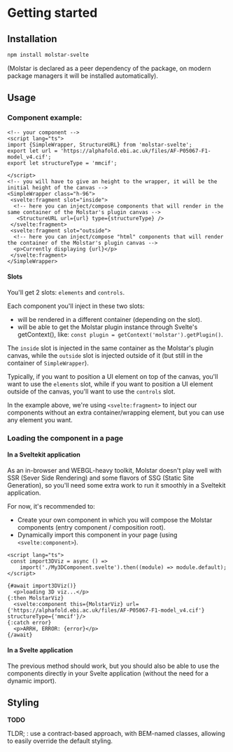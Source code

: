 # Getting started

## Installation

```bash
npm install molstar-svelte
```
(Molstar is declared as a peer dependency of the package, on modern package managers it will be installed automatically).

## Usage 


### Component example:
```svelte
<!-- your component -->
<script lang="ts">
import {SimpleWrapper, StructureURL} from 'molstar-svelte';
export let url = 'https://alphafold.ebi.ac.uk/files/AF-P05067-F1-model_v4.cif';
export let structureType = 'mmcif';

</script>
<!-- you will have to give an height to the wrapper, it will be the initial height of the canvas -->
<SimpleWrapper class="h-96">
 <svelte:fragment slot="inside">
  <!-- here you can inject/compose components that will render in the same container of the Molstar's plugin canvas -->
   <StructureURL url={url} type={structureType} />
 </svelte:fragment>
 <svelte:fragment slot="outside">
  <!-- here you can inject/compose "html" components that will render the container of the Molstar's plugin canvas -->
  <p>Currently displaying {url}</p>
 </svelte:fragment>
</SimpleWrapper>
```

#### Slots

You'll get 2 slots: `elements` and `controls`. 

Each component you'll inject in these two slots:
- will be rendered in a different container (depending on the slot).
- will be able to get the Molstar plugin instance through Svelte's getContext(), like: `const plugin = getContext('molstar').getPlugin()`.

The `inside` slot is injected in the same container as the Molstar's plugin canvas, while the `outside` slot is injected outside of it (but still in the container of `SimpleWrapper`).

Typically, if you want to position a UI element on top of the canvas, you'll want to use the `elements` slot, while if you want to position a UI element outside of the canvas, you'll want to use the `controls` slot.

In the example above, we're using `<svelte:fragment>` to inject our components without an extra container/wrapping element, but you can use any element you want.



### Loading the component in a page

#### In a Sveltekit application

As an in-browser and WEBGL-heavy toolkit, Molstar doesn't play well with SSR (Sever Side Rendering) and some flavors of SSG (Static Site Generation), so you'll need some extra work to run it smoothly in a Sveltekit application.

For now, it's recommended to:
- Create your own component in which you will compose the Molstar components (entry component / composition root).
- Dynamically import this component in your page (using `<svelte:component>`).

```svelte
<script lang="ts">
 const import3DViz = async () =>
    import('./My3DComponent.svelte').then((module) => module.default);
</script>

{#await import3DViz()}
  <p>loading 3D viz...</p>
{:then MolstarViz}
  <svelte:component this={MolstarViz} url={'https://alphafold.ebi.ac.uk/files/AF-P05067-F1-model_v4.cif'} structureType={'mmcif'}/>
{:catch error}
  <p>ARRH, ERROR: {error}</p>
{/await}
```


#### In a Svelte application

The previous method should work, but you should also be able to use the components directly in your Svelte application (without the need for a dynamic import).


## Styling

**TODO**

TLDR; : use a contract-based approach, with BEM-named classes, allowing to easily override the default styling.